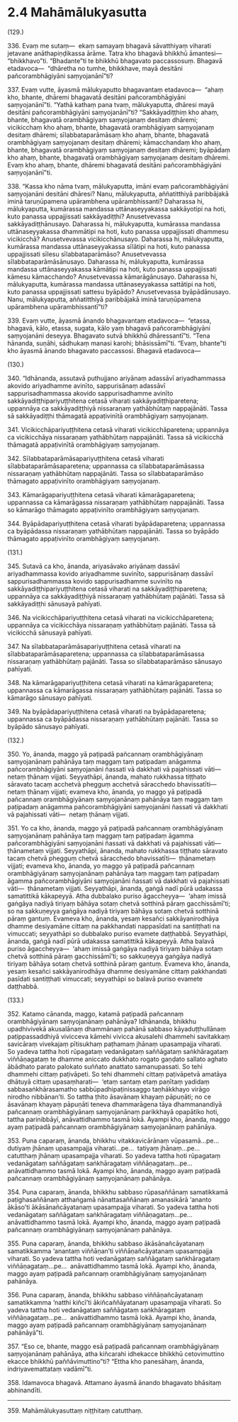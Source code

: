 

# 2.4 Mahāmālukyasutta



(129.)

336\. Evaṃ me sutaṃ—  ekaṃ samayaṃ bhagavā sāvatthiyaṃ viharati jetavane anāthapiṇḍikassa ārāme. Tatra kho bhagavā bhikkhū āmantesi—  “bhikkhavo”ti. “Bhadante”ti te bhikkhū bhagavato paccassosuṃ. Bhagavā etadavoca—  “dhāretha no tumhe, bhikkhave, mayā desitāni pañcorambhāgiyāni saṃyojanānī”ti?

337\. Evaṃ vutte, āyasmā mālukyaputto bhagavantaṃ etadavoca—  “ahaṃ kho, bhante, dhāremi bhagavatā desitāni pañcorambhāgiyāni saṃyojanānī”ti. “Yathā kathaṃ pana tvaṃ, mālukyaputta, dhāresi mayā desitāni pañcorambhāgiyāni saṃyojanānī”ti? “Sakkāyadiṭṭhiṃ kho ahaṃ, bhante, bhagavatā orambhāgiyaṃ saṃyojanaṃ desitaṃ dhāremi; vicikicchaṃ kho ahaṃ, bhante, bhagavatā orambhāgiyaṃ saṃyojanaṃ desitaṃ dhāremi; sīlabbataparāmāsaṃ kho ahaṃ, bhante, bhagavatā orambhāgiyaṃ saṃyojanaṃ desitaṃ dhāremi; kāmacchandaṃ kho ahaṃ, bhante, bhagavatā orambhāgiyaṃ saṃyojanaṃ desitaṃ dhāremi; byāpādaṃ kho ahaṃ, bhante, bhagavatā orambhāgiyaṃ saṃyojanaṃ desitaṃ dhāremi. Evaṃ kho ahaṃ, bhante, dhāremi bhagavatā desitāni pañcorambhāgiyāni saṃyojanānī”ti.

338\. “Kassa kho nāma tvaṃ, mālukyaputta, imāni evaṃ pañcorambhāgiyāni saṃyojanāni desitāni dhāresi? Nanu, mālukyaputta, aññatitthiyā paribbājakā iminā taruṇūpamena upārambhena upārambhissanti? Daharassa hi, mālukyaputta, kumārassa mandassa uttānaseyyakassa sakkāyotipi na hoti, kuto panassa uppajjissati sakkāyadiṭṭhi? Anusetvevassa sakkāyadiṭṭhānusayo. Daharassa hi, mālukyaputta, kumārassa mandassa uttānaseyyakassa dhammātipi na hoti, kuto panassa uppajjissati dhammesu vicikicchā? Anusetvevassa vicikicchānusayo. Daharassa hi, mālukyaputta, kumārassa mandassa uttānaseyyakassa sīlātipi na hoti, kuto panassa uppajjissati sīlesu sīlabbataparāmāso? Anusetvevassa sīlabbataparāmāsānusayo. Daharassa hi, mālukyaputta, kumārassa mandassa uttānaseyyakassa kāmātipi na hoti, kuto panassa uppajjissati kāmesu kāmacchando? Anusetvevassa kāmarāgānusayo. Daharassa hi, mālukyaputta, kumārassa mandassa uttānaseyyakassa sattātipi na hoti, kuto panassa uppajjissati sattesu byāpādo? Anusetvevassa byāpādānusayo. Nanu, mālukyaputta, aññatitthiyā paribbājakā iminā taruṇūpamena upārambhena upārambhissantī”ti?

339\. Evaṃ vutte, āyasmā ānando bhagavantaṃ etadavoca—  “etassa, bhagavā, kālo, etassa, sugata, kālo yaṃ bhagavā pañcorambhāgiyāni saṃyojanāni deseyya. Bhagavato sutvā bhikkhū dhāressantī”ti. “Tena hānanda, suṇāhi, sādhukaṃ manasi karohi; bhāsissāmī”ti. “Evaṃ, bhante”ti kho āyasmā ānando bhagavato paccassosi. Bhagavā etadavoca—

(130.)

340\. “Idhānanda, assutavā puthujjano ariyānaṃ adassāvī ariyadhammassa akovido ariyadhamme avinīto, sappurisānaṃ adassāvī sappurisadhammassa akovido sappurisadhamme avinīto sakkāyadiṭṭhipariyuṭṭhitena cetasā viharati sakkāyadiṭṭhiparetena; uppannāya ca sakkāyadiṭṭhiyā nissaraṇaṃ yathābhūtaṃ nappajānāti. Tassa sā sakkāyadiṭṭhi thāmagatā appaṭivinītā orambhāgiyaṃ saṃyojanaṃ.

341\. Vicikicchāpariyuṭṭhitena cetasā viharati vicikicchāparetena; uppannāya ca vicikicchāya nissaraṇaṃ yathābhūtaṃ nappajānāti. Tassa sā vicikicchā thāmagatā appaṭivinītā orambhāgiyaṃ saṃyojanaṃ.

342\. Sīlabbataparāmāsapariyuṭṭhitena cetasā viharati sīlabbataparāmāsaparetena; uppannassa ca sīlabbataparāmāsassa nissaraṇaṃ yathābhūtaṃ nappajānāti. Tassa so sīlabbataparāmāso thāmagato appaṭivinīto orambhāgiyaṃ saṃyojanaṃ.

343\. Kāmarāgapariyuṭṭhitena cetasā viharati kāmarāgaparetena; uppannassa ca kāmarāgassa nissaraṇaṃ yathābhūtaṃ nappajānāti. Tassa so kāmarāgo thāmagato appaṭivinīto orambhāgiyaṃ saṃyojanaṃ.

344\. Byāpādapariyuṭṭhitena cetasā viharati byāpādaparetena; uppannassa ca byāpādassa nissaraṇaṃ yathābhūtaṃ nappajānāti. Tassa so byāpādo thāmagato appaṭivinīto orambhāgiyaṃ saṃyojanaṃ.

(131.)

345\. Sutavā ca kho, ānanda, ariyasāvako ariyānaṃ dassāvī ariyadhammassa kovido ariyadhamme suvinīto, sappurisānaṃ dassāvī sappurisadhammassa kovido sappurisadhamme suvinīto na sakkāyadiṭṭhipariyuṭṭhitena cetasā viharati na sakkāyadiṭṭhiparetena; uppannāya ca sakkāyadiṭṭhiyā nissaraṇaṃ yathābhūtaṃ pajānāti. Tassa sā sakkāyadiṭṭhi sānusayā pahīyati.

346\. Na vicikicchāpariyuṭṭhitena cetasā viharati na vicikicchāparetena; uppannāya ca vicikicchāya nissaraṇaṃ yathābhūtaṃ pajānāti. Tassa sā vicikicchā sānusayā pahīyati.

347\. Na sīlabbataparāmāsapariyuṭṭhitena cetasā viharati na sīlabbataparāmāsaparetena; uppannassa ca sīlabbataparāmāsassa nissaraṇaṃ yathābhūtaṃ pajānāti. Tassa so sīlabbataparāmāso sānusayo pahīyati.

348\. Na kāmarāgapariyuṭṭhitena cetasā viharati na kāmarāgaparetena; uppannassa ca kāmarāgassa nissaraṇaṃ yathābhūtaṃ pajānāti. Tassa so kāmarāgo sānusayo pahīyati.

349\. Na byāpādapariyuṭṭhitena cetasā viharati na byāpādaparetena; uppannassa ca byāpādassa nissaraṇaṃ yathābhūtaṃ pajānāti. Tassa so byāpādo sānusayo pahīyati.

(132.)

350\. Yo, ānanda, maggo yā paṭipadā pañcannaṃ orambhāgiyānaṃ saṃyojanānaṃ pahānāya taṃ maggaṃ taṃ paṭipadaṃ anāgamma pañcorambhāgiyāni saṃyojanāni ñassati vā dakkhati vā pajahissati vāti—  netaṃ ṭhānaṃ vijjati. Seyyathāpi, ānanda, mahato rukkhassa tiṭṭhato sāravato tacaṃ acchetvā phegguṃ acchetvā sāracchedo bhavissatīti—  netaṃ ṭhānaṃ vijjati; evameva kho, ānanda, yo maggo yā paṭipadā pañcannaṃ orambhāgiyānaṃ saṃyojanānaṃ pahānāya taṃ maggaṃ taṃ paṭipadaṃ anāgamma pañcorambhāgiyāni saṃyojanāni ñassati vā dakkhati vā pajahissati vāti—  netaṃ ṭhānaṃ vijjati.

351\. Yo ca kho, ānanda, maggo yā paṭipadā pañcannaṃ orambhāgiyānaṃ saṃyojanānaṃ pahānāya taṃ maggaṃ taṃ paṭipadaṃ āgamma pañcorambhāgiyāni saṃyojanāni ñassati vā dakkhati vā pajahissati vāti—  ṭhānametaṃ vijjati. Seyyathāpi, ānanda, mahato rukkhassa tiṭṭhato sāravato tacaṃ chetvā phegguṃ chetvā sāracchedo bhavissatīti—  ṭhānametaṃ vijjati; evameva kho, ānanda, yo maggo yā paṭipadā pañcannaṃ orambhāgiyānaṃ saṃyojanānaṃ pahānāya taṃ maggaṃ taṃ paṭipadaṃ āgamma pañcorambhāgiyāni saṃyojanāni ñassati vā dakkhati vā pajahissati vāti—  ṭhānametaṃ vijjati. Seyyathāpi, ānanda, gaṅgā nadī pūrā udakassa samatittikā kākapeyyā. Atha dubbalako puriso āgaccheyya—  ‘ahaṃ imissā gaṅgāya nadiyā tiriyaṃ bāhāya sotaṃ chetvā sotthinā pāraṃ gacchissāmī’ti; so na sakkuṇeyya gaṅgāya nadiyā tiriyaṃ bāhāya sotaṃ chetvā sotthinā pāraṃ gantuṃ. Evameva kho, ānanda, yesaṃ kesañci sakkāyanirodhāya dhamme desiyamāne cittaṃ na pakkhandati nappasīdati na santiṭṭhati na vimuccati; seyyathāpi so dubbalako puriso evamete daṭṭhabbā. Seyyathāpi, ānanda, gaṅgā nadī pūrā udakassa samatittikā kākapeyyā. Atha balavā puriso āgaccheyya—  ‘ahaṃ imissā gaṅgāya nadiyā tiriyaṃ bāhāya sotaṃ chetvā sotthinā pāraṃ gacchissāmī’ti; so sakkuṇeyya gaṅgāya nadiyā tiriyaṃ bāhāya sotaṃ chetvā sotthinā pāraṃ gantuṃ. Evameva kho, ānanda, yesaṃ kesañci sakkāyanirodhāya dhamme desiyamāne cittaṃ pakkhandati pasīdati santiṭṭhati vimuccati; seyyathāpi so balavā puriso evamete daṭṭhabbā.

(133.)

352\. Katamo cānanda, maggo, katamā paṭipadā pañcannaṃ orambhāgiyānaṃ saṃyojanānaṃ pahānāya? Idhānanda, bhikkhu upadhivivekā akusalānaṃ dhammānaṃ pahānā sabbaso kāyaduṭṭhullānaṃ paṭippassaddhiyā vivicceva kāmehi vivicca akusalehi dhammehi savitakkaṃ savicāraṃ vivekajaṃ pītisukhaṃ paṭhamaṃ jhānaṃ upasampajja viharati. So yadeva tattha hoti rūpagataṃ vedanāgataṃ saññāgataṃ saṅkhāragataṃ viññāṇagataṃ te dhamme aniccato dukkhato rogato gaṇḍato sallato aghato ābādhato parato palokato suññato anattato samanupassati. So tehi dhammehi cittaṃ paṭivāpeti. So tehi dhammehi cittaṃ paṭivāpetvā amatāya dhātuyā cittaṃ upasaṃharati—  ‘etaṃ santaṃ etaṃ paṇītaṃ yadidaṃ sabbasaṅkhārasamatho sabbūpadhipaṭinissaggo taṇhākkhayo virāgo nirodho nibbānan’ti. So tattha ṭhito āsavānaṃ khayaṃ pāpuṇāti; no ce āsavānaṃ khayaṃ pāpuṇāti teneva dhammarāgena tāya dhammanandiyā pañcannaṃ orambhāgiyānaṃ saṃyojanānaṃ parikkhayā opapātiko hoti, tattha parinibbāyī, anāvattidhammo tasmā lokā. Ayampi kho, ānanda, maggo ayaṃ paṭipadā pañcannaṃ orambhāgiyānaṃ saṃyojanānaṃ pahānāya.

353\. Puna caparaṃ, ānanda, bhikkhu vitakkavicārānaṃ vūpasamā…pe…  dutiyaṃ jhānaṃ upasampajja viharati…pe…  tatiyaṃ jhānaṃ…pe…  catutthaṃ jhānaṃ upasampajja viharati. So yadeva tattha hoti rūpagataṃ vedanāgataṃ saññāgataṃ saṅkhāragataṃ viññāṇagataṃ…pe…  anāvattidhammo tasmā lokā. Ayampi kho, ānanda, maggo ayaṃ paṭipadā pañcannaṃ orambhāgiyānaṃ saṃyojanānaṃ pahānāya.

354\. Puna caparaṃ, ānanda, bhikkhu sabbaso rūpasaññānaṃ samatikkamā paṭighasaññānaṃ atthaṅgamā nānattasaññānaṃ amanasikārā ‘ananto ākāso’ti ākāsānañcāyatanaṃ upasampajja viharati. So yadeva tattha hoti vedanāgataṃ saññāgataṃ saṅkhāragataṃ viññāṇagataṃ…pe…  anāvattidhammo tasmā lokā. Ayampi kho, ānanda, maggo ayaṃ paṭipadā pañcannaṃ orambhāgiyānaṃ saṃyojanānaṃ pahānāya.

355\. Puna caparaṃ, ānanda, bhikkhu sabbaso ākāsānañcāyatanaṃ samatikkamma ‘anantaṃ viññāṇan’ti viññāṇañcāyatanaṃ upasampajja viharati. So yadeva tattha hoti vedanāgataṃ saññāgataṃ saṅkhāragataṃ viññāṇagataṃ…pe…  anāvattidhammo tasmā lokā. Ayampi kho, ānanda, maggo ayaṃ paṭipadā pañcannaṃ orambhāgiyānaṃ saṃyojanānaṃ pahānāya.

356\. Puna caparaṃ, ānanda, bhikkhu sabbaso viññāṇañcāyatanaṃ samatikkamma ‘natthi kiñcī’ti ākiñcaññāyatanaṃ upasampajja viharati. So yadeva tattha hoti vedanāgataṃ saññāgataṃ saṅkhāragataṃ viññāṇagataṃ…pe…  anāvattidhammo tasmā lokā. Ayampi kho, ānanda, maggo ayaṃ paṭipadā pañcannaṃ orambhāgiyānaṃ saṃyojanānaṃ pahānāyā”ti.

357\. “Eso ce, bhante, maggo esā paṭipadā pañcannaṃ orambhāgiyānaṃ saṃyojanānaṃ pahānāya, atha kiñcarahi idhekacce bhikkhū cetovimuttino ekacce bhikkhū paññāvimuttino”ti? “Ettha kho panesāhaṃ, ānanda, indriyavemattataṃ vadāmī”ti.

358\. Idamavoca bhagavā. Attamano āyasmā ānando bhagavato bhāsitaṃ abhinandīti.

---

359\. Mahāmālukyasuttaṃ niṭṭhitaṃ catutthaṃ.





